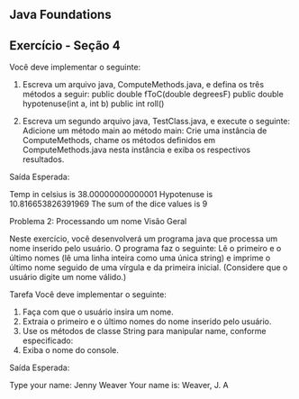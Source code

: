 ## Java Foundations

## Exercício - Seção 4
Você deve implementar o seguinte:

1. Escreva um arquivo java, ComputeMethods.java, e defina os três métodos a seguir:
public double fToC(double degreesF)
public double hypotenuse(int a, int b)
public int roll()

2. Escreva um segundo arquivo java, TestClass.java, e execute o seguinte:
Adicione um método main ao método main:
Crie uma instância de ComputeMethods, chame os métodos definidos em ComputeMethods.java nesta instância e exiba os respectivos resultados.


Saída Esperada:

Temp in celsius is 38.00000000000001
Hypotenuse is 10.816653826391969
The sum of the dice values is 9

Problema 2: Processando um nome
Visão Geral

Neste exercício, você desenvolverá um programa java que processa um nome inserido pelo usuário. 
O programa faz o seguinte:
Lê o primeiro e o último nomes (lê uma linha inteira como uma única string) e imprime o último nome 
seguido de uma vírgula e da primeira inicial. (Considere que o usuário digite um nome válido.) 

 

Tarefa
Você deve implementar o seguinte:
1. Faça com que o usuário insira um nome.
2. Extraia o primeiro e o último nomes do nome inserido pelo usuário. 
3. Use os métodos de classe String para manipular name, conforme especificado:
4. Exiba o nome do console.

Saída Esperada:

Type your name: Jenny Weaver
Your name is: Weaver, J.
A